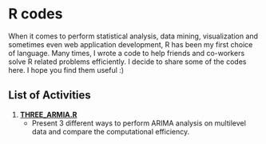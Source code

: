 R codes
=======

When it comes to perform statistical analysis, data mining, visualization and sometimes even web application development, R has been my first choice of language. 
Many times, I wrote a code to help friends and co-workers solve R related problems efficiently. I decide to share some of the codes here. I hope you find them useful :)



## List of Activities

1. **[THREE_ARMIA.R](https://github.com/powerlim2/R/blob/master/R/THREE_ARIMA.R)**
	* Present 3 different ways to perform ARIMA analysis on multilevel data and compare the computational efficiency.


